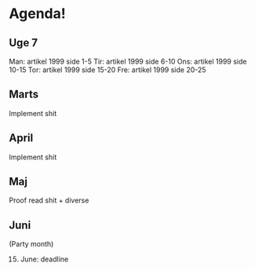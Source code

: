 Agenda!
=======
Uge 7
-----
Man: artikel 1999 side 1-5
Tir: artikel 1999 side 6-10
Ons: artikel 1999 side 10-15
Tor: artikel 1999 side 15-20
Fre: artikel 1999 side 20-25


Marts
-----
Implement shit

April
-----
Implement shit

Maj
---
Proof read shit + diverse

Juni
----
(Party month)

15. June: deadline
